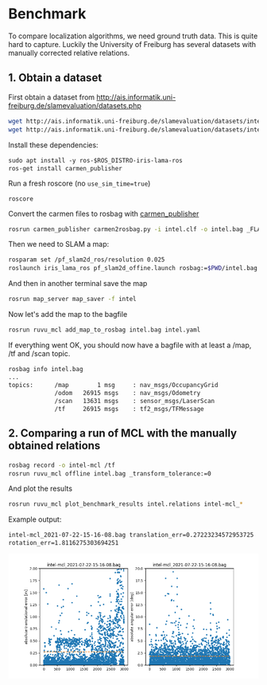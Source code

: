 # Benchmark

To compare localization algorithms, we need ground truth data. This is quite hard to capture. Luckily the University of
Freiburg has several datasets with manually corrected relative relations.

## 1. Obtain a dataset

First obtain a dataset from http://ais.informatik.uni-freiburg.de/slamevaluation/datasets.php

```sh
wget http://ais.informatik.uni-freiburg.de/slamevaluation/datasets/intel.clf
wget http://ais.informatik.uni-freiburg.de/slamevaluation/datasets/intel.relations
```

Install these dependencies:
```
sudo apt install -y ros-$ROS_DISTRO-iris-lama-ros
ros-get install carmen_publisher
```

Run a fresh roscore (no `use_sim_time=true`)

```
roscore
```

Convert the carmen files to rosbag
with [carmen_publisher](https://github.com/ruvu/carmen_publisher/tree/feature/python3)

```sh
rosrun carmen_publisher carmen2rosbag.py -i intel.clf -o intel.bag _FLASER_topic:=/scan _ODOM_topic:=/odom
```

Then we need to SLAM a map:

```sh
rosparam set /pf_slam2d_ros/resolution 0.025
roslaunch iris_lama_ros pf_slam2d_offine.launch rosbag:=$PWD/intel.bag
```

And then in another terminal save the map

```sh
rosrun map_server map_saver -f intel
```

Now let's add the map to the bagfile

```sh
rosrun ruvu_mcl add_map_to_rosbag intel.bag intel.yaml
```

If everything went OK, you should now have a bagfile with at least a /map, /tf and /scan topic.

```
rosbag info intel.bag 
...
topics:      /map        1 msg     : nav_msgs/OccupancyGrid
             /odom   26915 msgs    : nav_msgs/Odometry     
             /scan   13631 msgs    : sensor_msgs/LaserScan 
             /tf     26915 msgs    : tf2_msgs/TFMessage

```

## 2. Comparing a run of MCL with the manually obtained relations

```sh
rosbag record -o intel-mcl /tf
rosrun ruvu_mcl offline intel.bag _transform_tolerance:=0
```

And plot the results

```sh
rosrun ruvu_mcl plot_benchmark_results intel.relations intel-mcl_* 
```

Example output:

```
intel-mcl_2021-07-22-15-16-08.bag translation_err=0.27223234572953725 rotation_err=1.8116275303694251
```

![Example plot](./doc/example_plot.png)
